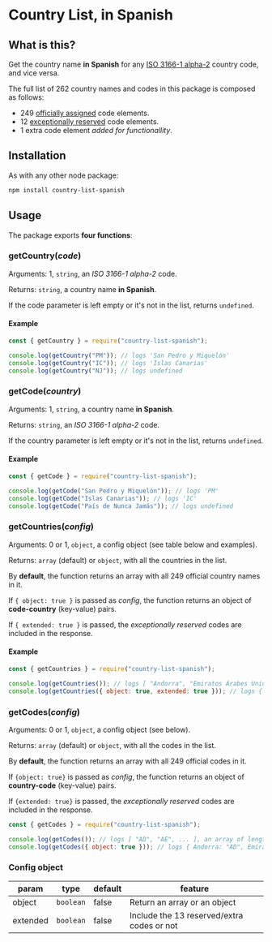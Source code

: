 # Country List, in Spanish

## What is this?

Get the country name **in Spanish** for any [ISO 3166-1 alpha-2](https://en.wikipedia.org/wiki/ISO_3166-1_alpha-2) country code, and vice versa.

The full list of 262 country names and codes in this package is composed as follows:

- 249 [officially assigned](https://en.wikipedia.org/wiki/ISO_3166-1_alpha-2#Officially_assigned_code_elements) code elements.
- 12 [exceptionally reserved](https://en.wikipedia.org/wiki/ISO_3166-1_alpha-2#Exceptional_reservations) code elements.
- 1 extra code element *added for functionallity*.

## Installation

As with any other node package:

```bash
npm install country-list-spanish
```

## Usage

The package exports **four functions**:

### getCountry(*code*)

Arguments: 1, `string`, an *ISO 3166-1 alpha-2* code.

Returns: `string`, a country name **in Spanish**.

If the code parameter is left empty or it's not in the list, returns `undefined`.

#### Example

```js
const { getCountry } = require("country-list-spanish");

console.log(getCountry("PM")); // logs 'San Pedro y Miquelón'
console.log(getCountry("IC")); // logs 'Islas Canarias'
console.log(getCountry("NJ")); // logs undefined
```

### getCode(*country*)

Arguments: 1, `string`, a country name **in Spanish**.

Returns: `string`, an *ISO 3166-1 alpha-2* code.

If the country parameter is left empty or it's not in the list, returns `undefined`.

#### Example

```js
const { getCode } = require("country-list-spanish");

console.log(getCode("San Pedro y Miquelón")); // logs 'PM'
console.log(getCode("Islas Canarias")); // logs 'IC'
console.log(getCode("País de Nunca Jamás")); // logs undefined
```

### getCountries(*config*)

Arguments: 0 or 1, `object`, a config object (see table below and examples).

Returns: `array` (default) or `object`, with all the countries in the list.

By **default**, the function returns an array with all 249 official country names in it.

If `{ object: true }` is passed as *config*, the function returns an object of **code-country** (key-value) pairs.

If `{ extended: true }` is passed, the *exceptionally reserved* codes are included in the response.

#### Example

```js
const { getCountries } = require("country-list-spanish");

console.log(getCountries()); // logs [ "Andorra", "Emiratos Árabes Unidos", ... ], an array of length 249
console.log(getCountries({ object: true, extended: true })); // logs { AD: "Andorra", AE: "Emiratos Árabes Unidos", ... }, an object with 262 key-value pairs
```

### getCodes(*config*)

Arguments: 0 or 1, `object`, a config object (see below).

Returns: `array` (default) or `object`, with all the codes in the list.

By **default**, the function returns an array with all 249 official codes in it.

If `{object: true}` is passed as *config*, the function returns an object of **country-code** (key-value) pairs.

If `{extended: true}` is passed, the *exceptionally reserved* codes are included in the response.

```js
const { getCodes } = require("country-list-spanish");

console.log(getCodes()); // logs [ "AD", "AE", ... ], an array of length 249
console.log(getCodes({ object: true })); // logs { Andorra: "AD", Emiratos Árabes Unidos: "AE", ... }, an object with 249 key-value pairs
```

### Config object

| param    | type      | default | feature                                    |
| -------- | --------- | ------- | ------------------------------------------ |
| object   | `boolean` | false   | Return an array or an object               |
| extended | `boolean` | false   | Include the 13 reserved/extra codes or not |
